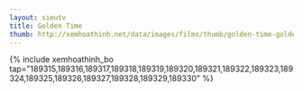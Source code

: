 ```yaml
---
layout: sieutv
title: Golden Time
thumb: http://xemhoathinh.net/data/images/films/thumb/golden-time-golden-time-2013.jpg
---
```

{% include xemhoathinh_bo tap="189315,189316,189317,189318,189319,189320,189321,189322,189323,189324,189325,189326,189327,189328,189329,189330" %} 
